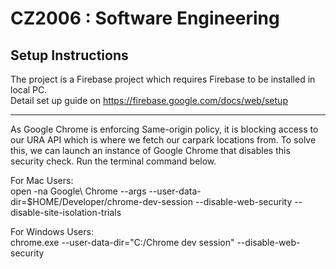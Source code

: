 # CZ2006 : Software Engineering

## Setup Instructions
The project is a Firebase project which requires Firebase to be installed in local PC. <br />
Detail set up guide on <a href="https://firebase.google.com/docs/web/setup">https://firebase.google.com/docs/web/setup</a>

<hr>

As Google Chrome is enforcing Same-origin policy, it is blocking access to our URA API which is where we fetch our carpark locations from. 
To solve this, we can launch an instance of Google Chrome that disables this security check. Run the terminal command below.


For Mac Users: <br />
open -na Google\ Chrome --args --user-data-dir=$HOME/Developer/chrome-dev-session --disable-web-security --disable-site-isolation-trials

For Windows Users: <br />
chrome.exe --user-data-dir="C:/Chrome dev session" --disable-web-security
